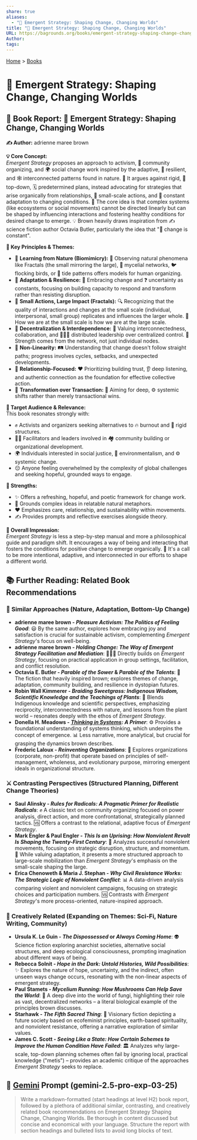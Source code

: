 ```yaml
---
share: true
aliases:
  - "🦋 Emergent Strategy: Shaping Change, Changing Worlds"
title: "🦋 Emergent Strategy: Shaping Change, Changing Worlds"
URL: https://bagrounds.org/books/emergent-strategy-shaping-change-changing-worlds
Author: 
tags: 
---
```

[Home](../index.md) > [Books](./index.md)  
# 🦋 Emergent Strategy: Shaping Change, Changing Worlds  
## 📖 Book Report: 🦋 Emergent Strategy: Shaping Change, Changing Worlds  
  
**✍️ Author:** adrienne maree brown  
  
**💡 Core Concept:**  
*Emergent Strategy* proposes an approach to activism, 🤝 community organizing, and 🌍 social change work inspired by the adaptive, 🌱 resilient, and 🕸️ interconnected patterns found in nature. 🚫 It argues against rigid, 🏢 top-down, 🗓️ predetermined plans, instead advocating for strategies that arise organically from relationships, 🌱 small-scale actions, and 🔄 constant adaptation to changing conditions. 🌟 The core idea is that complex systems (like ecosystems or social movements) cannot be directed linearly but can be shaped by influencing interactions and fostering healthy conditions for desired change to emerge. 💡 Brown heavily draws inspiration from ✍️ science fiction author Octavia Butler, particularly the idea that "🔄 change is constant".  
  
**🔑 Key Principles & Themes:**  
* 🌱 **Learning from Nature (Biomimicry):** 🌳 Observing natural phenomena like Fractals (the small mirroring the large), 🍄 mycelial networks, 🐦 flocking birds, or 🌊 tide patterns offers models for human organizing.  
* 🌱 **Adaptation & Resilience:** 🔄 Embracing change and ❓ uncertainty as constants, focusing on building capacity to respond and transform rather than resisting disruption.  
* 🌱 **Small Actions, Large Impact (Fractals):** 🔍 Recognizing that the quality of interactions and changes at the small scale (individual, interpersonal, small group) replicates and influences the larger whole. 🤝 How we are at the small scale is how we are at the large scale.  
* 🌱 **Decentralization & Interdependence:** 🤝 Valuing interconnectedness, collaboration, and 🧑‍🤝‍🧑 distributed leadership over centralized control. 💪 Strength comes from the network, not just individual nodes.  
* 🌱 **Non-Linearity:** 🛤️ Understanding that change doesn't follow straight paths; progress involves cycles, setbacks, and unexpected developments.  
* 🌱 **Relationship-Focused:** ❤️ Prioritizing building trust, 👂 deep listening, and authentic connection as the foundation for effective collective action.  
* 🌱 **Transformation over Transaction:** 🎯 Aiming for deep, ⚙️ systemic shifts rather than merely transactional wins.  
  
**🎯 Target Audience & Relevance:**  
This book resonates strongly with:  
* ✊ Activists and organizers seeking alternatives to 🔥 burnout and 🏢 rigid structures.  
* 🧑‍🏫 Facilitators and leaders involved in 🏘️ community building or organizational development.  
* 🌍 Individuals interested in social justice, 🌳 environmentalism, and ⚙️ systemic change.  
* 😔 Anyone feeling overwhelmed by the complexity of global challenges and seeking hopeful, grounded ways to engage.  
  
**💪 Strengths:**  
* ✨ Offers a refreshing, hopeful, and poetic framework for change work.  
* 🌱 Grounds complex ideas in relatable natural metaphors.  
* ❤️ Emphasizes care, relationship, and sustainability within movements.  
* ✍️ Provides prompts and reflective exercises alongside theory.  
  
**💭 Overall Impression:**  
*Emergent Strategy* is less a step-by-step manual and more a philosophical guide and paradigm shift. It encourages a way of being and interacting that fosters the conditions for positive change to emerge organically. 📣 It's a call to be more intentional, adaptive, and interconnected in our efforts to shape a different world.  
  
## 📚 Further Reading: Related Book Recommendations  
### 🤝 Similar Approaches (Nature, Adaptation, Bottom-Up Change)  
  
* **adrienne maree brown - *Pleasure Activism: The Politics of Feeling Good***: 😃 By the same author, explores how embracing joy and satisfaction is crucial for sustainable activism, complementing *Emergent Strategy*'s focus on well-being.  
* **adrienne maree brown - *Holding Change: The Way of Emergent Strategy Facilitation and Mediation***: 🧑‍🤝‍🧑 Directly builds on *Emergent Strategy*, focusing on practical application in group settings, facilitation, and conflict resolution.  
* **Octavia E. Butler - *Parable of the Sower* & *Parable of the Talents***: 🤖 The fiction that heavily inspired brown; explores themes of change, adaptation, community building, and resilience in dystopian futures.  
* **Robin Wall Kimmerer - *Braiding Sweetgrass: Indigenous Wisdom, Scientific Knowledge and the Teachings of Plants***: 🌿 Blends Indigenous knowledge and scientific perspectives, emphasizing reciprocity, interconnectedness with nature, and lessons from the plant world – resonates deeply with the ethos of *Emergent Strategy*.  
* **Donella H. Meadows - *[Thinking in Systems](./thinking-in-systems.md): A Primer***: ⚙️ Provides a foundational understanding of systems thinking, which underpins the concept of emergence. 📊 Less narrative, more analytical, but crucial for grasping the dynamics brown describes.  
* **Frederic Laloux - *Reinventing Organizations***: 🏢 Explores organizations (corporate, non-profit) that operate based on principles of self-management, wholeness, and evolutionary purpose, mirroring emergent ideals in organizational structure.  
  
### ⚔️ Contrasting Perspectives (Structured Planning, Different Change Theories)  
  
* **Saul Alinsky - *Rules for Radicals: A Pragmatic Primer for Realistic Radicals***: ✊ A classic text on community organizing focused on power analysis, direct action, and more confrontational, strategically planned tactics. 🆚 Offers a contrast to the relational, adaptive focus of *Emergent Strategy*.  
* **Mark Engler & Paul Engler - *This Is an Uprising: How Nonviolent Revolt Is Shaping the Twenty-First Century***: 📣 Analyzes successful nonviolent movements, focusing on strategic disruption, structure, and momentum. 🔄 While valuing adaptation, it presents a more structured approach to large-scale mobilization than *Emergent Strategy*'s emphasis on the small-scale shaping the large.  
* **Erica Chenoweth & Maria J. Stephan - *Why Civil Resistance Works: The Strategic Logic of Nonviolent Conflict***: 📊 A data-driven analysis comparing violent and nonviolent campaigns, focusing on strategic choices and participation numbers. 🆚 Contrasts with *Emergent Strategy*'s more process-oriented, nature-inspired approach.  
  
### 🎨 Creatively Related (Expanding on Themes: Sci-Fi, Nature Writing, Community)  
  
* **Ursula K. Le Guin - *The Dispossessed* or *Always Coming Home***: 👽 Science fiction exploring anarchist societies, alternative social structures, and deep ecological consciousness, prompting imagination about different ways of being.  
* **Rebecca Solnit - *Hope in the Dark: Untold Histories, Wild Possibilities***: ✨ Explores the nature of hope, uncertainty, and the indirect, often unseen ways change occurs, resonating with the non-linear aspects of emergent strategy.  
* **Paul Stamets - *Mycelium Running: How Mushrooms Can Help Save the World***: 🍄 A deep dive into the world of fungi, highlighting their role as vast, decentralized networks – a literal biological example of the principles brown discusses.  
* **Starhawk - *The Fifth Sacred Thing***: 🔮 Visionary fiction depicting a future society based on ecofeminist principles, earth-based spirituality, and nonviolent resistance, offering a narrative exploration of similar values.  
* **James C. Scott - *Seeing Like a State: How Certain Schemes to Improve the Human Condition Have Failed***: 🏛️ Analyzes why large-scale, top-down planning schemes often fail by ignoring local, practical knowledge ("metis") – provides an academic critique of the approaches *Emergent Strategy* seeks to replace.  
  
## 💬 [Gemini](../software/gemini.md) Prompt (gemini-2.5-pro-exp-03-25)  
> Write a markdown-formatted (start headings at level H2) book report, followed by a plethora of additional similar, contrasting, and creatively related book recommendations on Emergent Strategy Shaping Change, Changing Worlds. Be thorough in content discussed but concise and economical with your language. Structure the report with section headings and bulleted lists to avoid long blocks of text.
